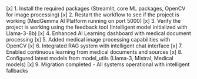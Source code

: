 [x] 1. Install the required packages (Streamlit, core ML packages, OpenCV for image processing)
[x] 2. Restart the workflow to see if the project is working (MedGemma AI Platform running on port 5000)
[x] 3. Verify the project is working using the feedback tool (Intelligent model initialized with Llama-3-8b)
[x] 4. Enhanced AI Learning dashboard with medical document processing
[x] 5. Added medical image processing capabilities with OpenCV
[x] 6. Integrated RAG system with intelligent chat interface
[x] 7. Enabled continuous learning from medical documents and sources
[x] 8. Configured latest models from model_utils (Llama-3, Mistral, Medical models)
[x] 9. Migration completed - All systems operational with intelligent fallbacks